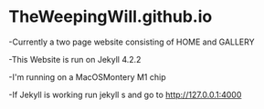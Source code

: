 # TheWeepingWill.github.io

-Currently a two page website consisting of HOME and GALLERY 

-This Website is run on Jekyll 4.2.2

-I'm running on a MacOSMontery M1 chip

-If Jekyll is working run jekyll s and go to http://127.0.0.1:4000

